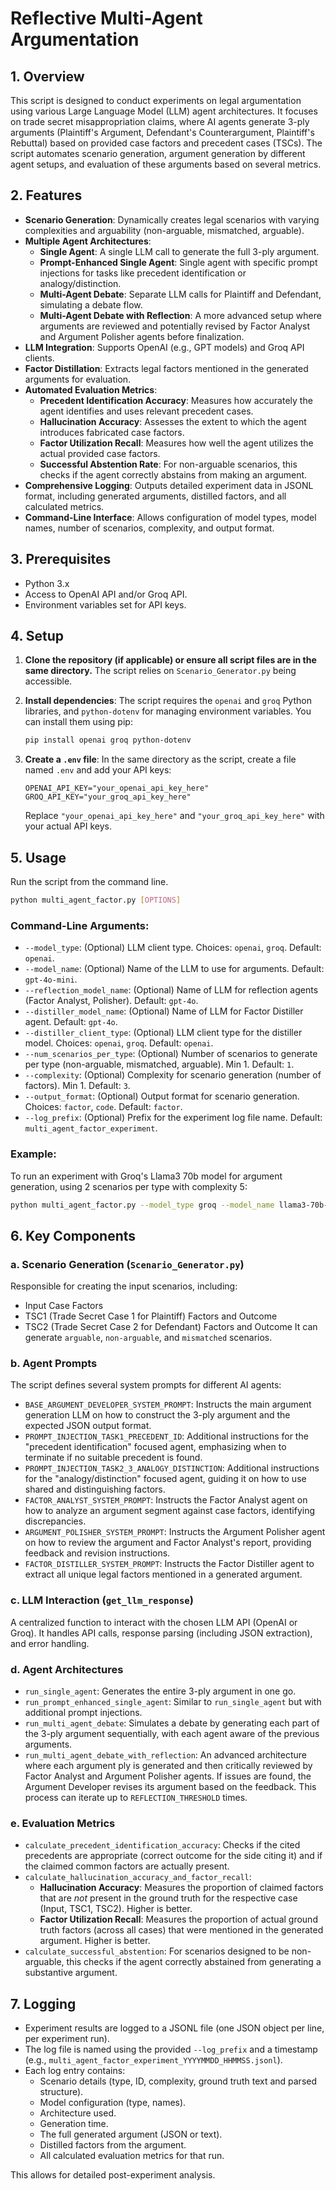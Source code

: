# Reflective Multi-Agent Argumentation

## 1. Overview

This script is designed to conduct experiments on legal argumentation using various Large Language Model (LLM) agent architectures. It focuses on trade secret misappropriation claims, where AI agents generate 3-ply arguments (Plaintiff's Argument, Defendant's Counterargument, Plaintiff's Rebuttal) based on provided case factors and precedent cases (TSCs). The script automates scenario generation, argument generation by different agent setups, and evaluation of these arguments based on several metrics.

## 2. Features

-   **Scenario Generation**: Dynamically creates legal scenarios with varying complexities and arguability (non-arguable, mismatched, arguable).
-   **Multiple Agent Architectures**:
    *   **Single Agent**: A single LLM call to generate the full 3-ply argument.
    *   **Prompt-Enhanced Single Agent**: Single agent with specific prompt injections for tasks like precedent identification or analogy/distinction.
    *   **Multi-Agent Debate**: Separate LLM calls for Plaintiff and Defendant, simulating a debate flow.
    *   **Multi-Agent Debate with Reflection**: A more advanced setup where arguments are reviewed and potentially revised by Factor Analyst and Argument Polisher agents before finalization.
-   **LLM Integration**: Supports OpenAI (e.g., GPT models) and Groq API clients.
-   **Factor Distillation**: Extracts legal factors mentioned in the generated arguments for evaluation.
-   **Automated Evaluation Metrics**:
    *   **Precedent Identification Accuracy**: Measures how accurately the agent identifies and uses relevant precedent cases.
    *   **Hallucination Accuracy**: Assesses the extent to which the agent introduces fabricated case factors.
    *   **Factor Utilization Recall**: Measures how well the agent utilizes the actual provided case factors.
    *   **Successful Abstention Rate**: For non-arguable scenarios, this checks if the agent correctly abstains from making an argument.
-   **Comprehensive Logging**: Outputs detailed experiment data in JSONL format, including generated arguments, distilled factors, and all calculated metrics.
-   **Command-Line Interface**: Allows configuration of model types, model names, number of scenarios, complexity, and output format.

## 3. Prerequisites

-   Python 3.x
-   Access to OpenAI API and/or Groq API.
-   Environment variables set for API keys.

## 4. Setup

1.  **Clone the repository (if applicable) or ensure all script files are in the same directory.**
    The script relies on `Scenario_Generator.py` being accessible.

2.  **Install dependencies**:
    The script requires the `openai` and `groq` Python libraries, and `python-dotenv` for managing environment variables.
    You can install them using pip:
    ```bash
    pip install openai groq python-dotenv
    ```

3.  **Create a `.env` file**:
    In the same directory as the script, create a file named `.env` and add your API keys:
    ```
    OPENAI_API_KEY="your_openai_api_key_here"
    GROQ_API_KEY="your_groq_api_key_here"
    ```
    Replace `"your_openai_api_key_here"` and `"your_groq_api_key_here"` with your actual API keys.

## 5. Usage

Run the script from the command line.

```bash
python multi_agent_factor.py [OPTIONS]
```

### Command-Line Arguments:

-   `--model_type`: (Optional) LLM client type. Choices: `openai`, `groq`. Default: `openai`.
-   `--model_name`: (Optional) Name of the LLM to use for arguments. Default: `gpt-4o-mini`.
-   `--reflection_model_name`: (Optional) Name of LLM for reflection agents (Factor Analyst, Polisher). Default: `gpt-4o`.
-   `--distiller_model_name`: (Optional) Name of LLM for Factor Distiller agent. Default: `gpt-4o`.
-   `--distiller_client_type`: (Optional) LLM client type for the distiller model. Choices: `openai`, `groq`. Default: `openai`.
-   `--num_scenarios_per_type`: (Optional) Number of scenarios to generate per type (non-arguable, mismatched, arguable). Min 1. Default: `1`.
-   `--complexity`: (Optional) Complexity for scenario generation (number of factors). Min 1. Default: `3`.
-   `--output_format`: (Optional) Output format for scenario generation. Choices: `factor`, `code`. Default: `factor`.
-   `--log_prefix`: (Optional) Prefix for the experiment log file name. Default: `multi_agent_factor_experiment`.

### Example:

To run an experiment with Groq's Llama3 70b model for argument generation, using 2 scenarios per type with complexity 5:

```bash
python multi_agent_factor.py --model_type groq --model_name llama3-70b-8192 --num_scenarios_per_type 2 --complexity 5 --log_prefix my_llama_test
```

## 6. Key Components

### a. Scenario Generation (`Scenario_Generator.py`)
Responsible for creating the input scenarios, including:
-   Input Case Factors
-   TSC1 (Trade Secret Case 1 for Plaintiff) Factors and Outcome
-   TSC2 (Trade Secret Case 2 for Defendant) Factors and Outcome
It can generate `arguable`, `non-arguable`, and `mismatched` scenarios.

### b. Agent Prompts
The script defines several system prompts for different AI agents:
-   `BASE_ARGUMENT_DEVELOPER_SYSTEM_PROMPT`: Instructs the main argument generation LLM on how to construct the 3-ply argument and the expected JSON output format.
-   `PROMPT_INJECTION_TASK1_PRECEDENT_ID`: Additional instructions for the "precedent identification" focused agent, emphasizing when to terminate if no suitable precedent is found.
-   `PROMPT_INJECTION_TASK2_3_ANALOGY_DISTINCTION`: Additional instructions for the "analogy/distinction" focused agent, guiding it on how to use shared and distinguishing factors.
-   `FACTOR_ANALYST_SYSTEM_PROMPT`: Instructs the Factor Analyst agent on how to analyze an argument segment against case factors, identifying discrepancies.
-   `ARGUMENT_POLISHER_SYSTEM_PROMPT`: Instructs the Argument Polisher agent on how to review the argument and Factor Analyst's report, providing feedback and revision instructions.
-   `FACTOR_DISTILLER_SYSTEM_PROMPT`: Instructs the Factor Distiller agent to extract all unique legal factors mentioned in a generated argument.

### c. LLM Interaction (`get_llm_response`)
A centralized function to interact with the chosen LLM API (OpenAI or Groq). It handles API calls, response parsing (including JSON extraction), and error handling.

### d. Agent Architectures
-   `run_single_agent`: Generates the entire 3-ply argument in one go.
-   `run_prompt_enhanced_single_agent`: Similar to `run_single_agent` but with additional prompt injections.
-   `run_multi_agent_debate`: Simulates a debate by generating each part of the 3-ply argument sequentially, with each agent aware of the previous arguments.
-   `run_multi_agent_debate_with_reflection`: An advanced architecture where each argument ply is generated and then critically reviewed by Factor Analyst and Argument Polisher agents. If issues are found, the Argument Developer revises its argument based on the feedback. This process can iterate up to `REFLECTION_THRESHOLD` times.

### e. Evaluation Metrics
-   `calculate_precedent_identification_accuracy`: Checks if the cited precedents are appropriate (correct outcome for the side citing it) and if the claimed common factors are actually present.
-   `calculate_hallucination_accuracy_and_factor_recall`:
    -   **Hallucination Accuracy**: Measures the proportion of claimed factors that are *not* present in the ground truth for the respective case (Input, TSC1, TSC2). Higher is better.
    -   **Factor Utilization Recall**: Measures the proportion of actual ground truth factors (across all cases) that were mentioned in the generated argument. Higher is better.
-   `calculate_successful_abstention`: For scenarios designed to be non-arguable, this checks if the agent correctly abstained from generating a substantive argument.

## 7. Logging

-   Experiment results are logged to a JSONL file (one JSON object per line, per experiment run).
-   The log file is named using the provided `--log_prefix` and a timestamp (e.g., `multi_agent_factor_experiment_YYYYMMDD_HHMMSS.jsonl`).
-   Each log entry contains:
    -   Scenario details (type, ID, complexity, ground truth text and parsed structure).
    -   Model configuration (type, names).
    -   Architecture used.
    -   Generation time.
    -   The full generated argument (JSON or text).
    -   Distilled factors from the argument.
    -   All calculated evaluation metrics for that run.

This allows for detailed post-experiment analysis.
